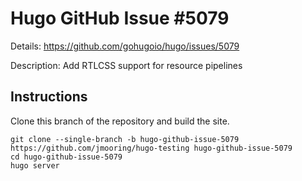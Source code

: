 # Hugo GitHub Issue #5079

Details: <https://github.com/gohugoio/hugo/issues/5079>

Description: Add RTLCSS support for resource pipelines

## Instructions

Clone this branch of the repository and build the site.

```text
git clone --single-branch -b hugo-github-issue-5079 https://github.com/jmooring/hugo-testing hugo-github-issue-5079
cd hugo-github-issue-5079
hugo server
```
